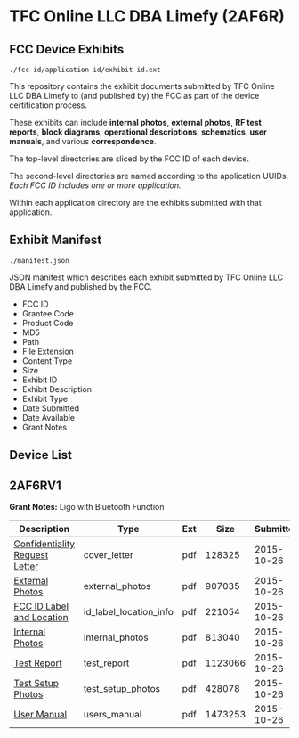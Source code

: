 # TFC Online LLC DBA Limefy (2AF6R)
## FCC Device Exhibits

```
./fcc-id/application-id/exhibit-id.ext
```

This repository contains the exhibit documents submitted by TFC Online LLC DBA Limefy to (and published by) the FCC as part of the device certification process.

These exhibits can include **internal photos**, **external photos**, **RF test reports**, **block diagrams**, **operational descriptions**, **schematics**, **user manuals**, and various **correspondence**.

The top-level directories are sliced by the FCC ID of each device.

The second-level directories are named according to the application UUIDs. *Each FCC ID includes one or more application.*

Within each application directory are the exhibits submitted with that application. 

## Exhibit Manifest

```
./manifest.json
```

JSON manifest which describes each exhibit submitted by TFC Online LLC DBA Limefy and published by the FCC.

- FCC ID
- Grantee Code
- Product Code
- MD5
- Path
- File Extension
- Content Type
- Size
- Exhibit ID
- Exhibit Description
- Exhibit Type
- Date Submitted
- Date Available
- Grant Notes

## Device List
## 2AF6RV1
**Grant Notes:** Ligo with Bluetooth Function

| Description | Type | Ext | Size | Submitted | Available |
| ----------- | ---- | --- | ---- | --------- | --------- |
| [Confidentiality Request Letter](2AF6RV1/4261b4e85196c180295983e275b49c04/2793082.pdf) | cover_letter | pdf | 128325 | 2015-10-26 | 2015-10-26 |
| [External Photos](2AF6RV1/4261b4e85196c180295983e275b49c04/2793083.pdf) | external_photos | pdf | 907035 | 2015-10-26 | 2015-10-26 |
| [FCC ID Label and Location](2AF6RV1/4261b4e85196c180295983e275b49c04/2793085.pdf) | id_label_location_info | pdf | 221054 | 2015-10-26 | 2015-10-26 |
| [Internal Photos](2AF6RV1/4261b4e85196c180295983e275b49c04/2793084.pdf) | internal_photos | pdf | 813040 | 2015-10-26 | 2015-10-26 |
| [Test Report](2AF6RV1/4261b4e85196c180295983e275b49c04/2793087.pdf) | test_report | pdf | 1123066 | 2015-10-26 | 2015-10-26 |
| [Test Setup Photos](2AF6RV1/4261b4e85196c180295983e275b49c04/2793086.pdf) | test_setup_photos | pdf | 428078 | 2015-10-26 | 2015-10-26 |
| [User Manual](2AF6RV1/4261b4e85196c180295983e275b49c04/2793088.pdf) | users_manual | pdf | 1473253 | 2015-10-26 | 2015-10-26 |
